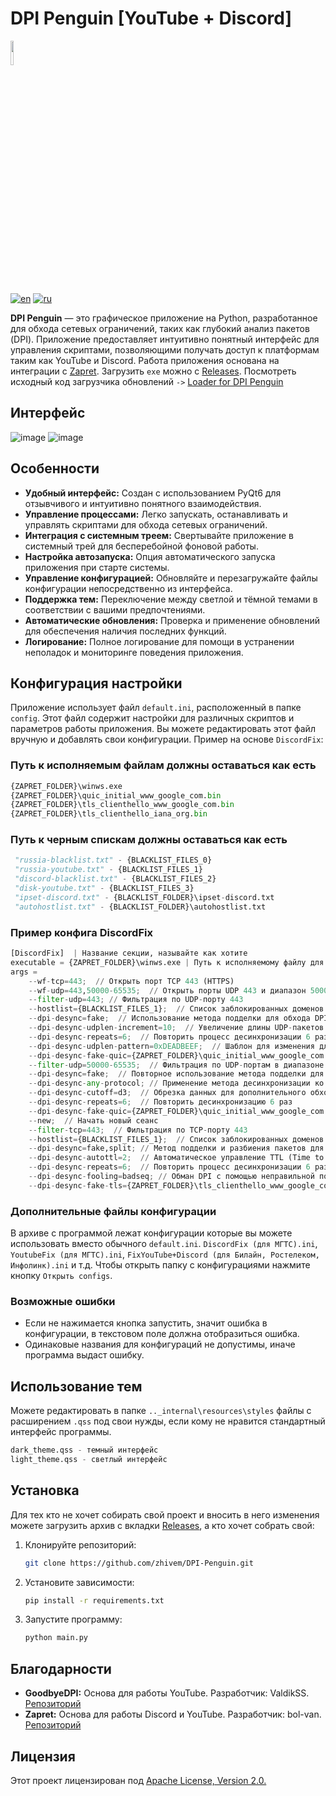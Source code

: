 # DPI Penguin [YouTube + Discord]

<img src="https://github.com/zhivem/DPI-Penguin/blob/main/resources/icon/newicon.ico" width=10% height=10%>

[![en](https://img.shields.io/badge/lang-en-red.svg)](./README.EN.md)
[![ru](https://img.shields.io/badge/lang-ru-green.svg)](./README.md)

**DPI Penguin** — это графическое приложение на Python, разработанное для обхода сетевых ограничений, таких как глубокий анализ пакетов (DPI). Приложение предоставляет интуитивно понятный интерфейс для управления скриптами, позволяющими получать доступ к платформам таким как YouTube и Discord. Работа приложения основана на интеграции с [Zapret](https://github.com/bol-van/zapret). Загрузить `exe` можно c [Releases](https://github.com/zhivem/DPI-Penguin/releases). Посмотреть исходный код загрузчика обновлений `->` [Loader for DPI Penguin](https://github.com/zhivem/Loader-for-DPI-Penguin)

## Интерфейс
![image](https://github.com/user-attachments/assets/57b68613-1528-4b41-ae89-d5d7e6098e7d)
![image](https://github.com/user-attachments/assets/d3da3490-c79f-4bd4-9cc7-5033b7baf8a2)

## Особенности

- **Удобный интерфейс:** Создан с использованием PyQt6 для отзывчивого и интуитивно понятного взаимодействия.
- **Управление процессами:** Легко запускать, останавливать и управлять скриптами для обхода сетевых ограничений.
- **Интеграция с системным треем:** Свертывайте приложение в системный трей для бесперебойной фоновой работы.
- **Настройка автозапуска:** Опция автоматического запуска приложения при старте системы.
- **Управление конфигурацией:** Обновляйте и перезагружайте файлы конфигурации непосредственно из интерфейса.
- **Поддержка тем:** Переключение между светлой и тёмной темами в соответствии с вашими предпочтениями.
- **Автоматические обновления:** Проверка и применение обновлений для обеспечения наличия последних функций.
- **Логирование:** Полное логирование для помощи в устранении неполадок и мониторинге поведения приложения.

## Конфигурация настройки

Приложение использует файл `default.ini`, расположенный в папке `config`. Этот файл содержит настройки для различных скриптов и параметров работы приложения. Вы можете редактировать этот файл вручную и добавлять свои конфигурации. Пример на основе `DiscordFix`:

### Путь к исполняемым файлам должны оставаться как есть 

```py
{ZAPRET_FOLDER}\winws.exe
{ZAPRET_FOLDER}\quic_initial_www_google_com.bin 
{ZAPRET_FOLDER}\tls_clienthello_www_google_com.bin
{ZAPRET_FOLDER}\tls_clienthello_iana_org.bin
```

### Путь к черным спискам должны оставаться как есть 

```py
 "russia-blacklist.txt" - {BLACKLIST_FILES_0}
 "russia-youtube.txt" - {BLACKLIST_FILES_1}
 "discord-blacklist.txt" - {BLACKLIST_FILES_2}
 "disk-youtube.txt" - {BLACKLIST_FILES_3}
 "ipset-discord.txt" - {BLACKLIST_FOLDER}\ipset-discord.txt
 "autohostlist.txt" - {BLACKLIST_FOLDER}\autohostlist.txt 
```
### Пример конфига DiscordFix

```py
[DiscordFix]  | Название секции, называйте как хотите
executable = {ZAPRET_FOLDER}\winws.exe | Путь к исполняемому файлу для обхода блокировок
args = 
    --wf-tcp=443;  // Открыть порт TCP 443 (HTTPS)
    --wf-udp=443,50000-65535;  // Открыть порты UDP 443 и диапазон 50000-65535 для использования
    --filter-udp=443; // Фильтрация по UDP-порту 443
    --hostlist={BLACKLIST_FILES_1};  // Список заблокированных доменов {BLACKLIST_FILES_1}
    --dpi-desync=fake;  // Использование метода подделки для обхода DPI
    --dpi-desync-udplen-increment=10;  // Увеличение длины UDP-пакетов на 10 байт
    --dpi-desync-repeats=6;  // Повторить процесс десинхронизации 6 раз
    --dpi-desync-udplen-pattern=0xDEADBEEF;  // Шаблон для изменения длины UDP-пакетов
    --dpi-desync-fake-quic={ZAPRET_FOLDER}\quic_initial_www_google_com.bin;  // Использование поддельного трафика QUIC
    --filter-udp=50000-65535;  // Фильтрация по UDP-портам в диапазоне 50000-65535
    --dpi-desync=fake;  // Повторное использование метода подделки для обхода DPI
    --dpi-desync-any-protocol; // Применение метода десинхронизации ко всем протоколам
    --dpi-desync-cutoff=d3;  // Обрезка данных для дополнительного обхода DPI
    --dpi-desync-repeats=6;  // Повторить десинхронизацию 6 раз
    --dpi-desync-fake-quic={ZAPRET_FOLDER}\quic_initial_www_google_com.bin;  // Повторное использование поддельного QUIC трафика
    --new;  // Начать новый сеанс
    --filter-tcp=443;  // Фильтрация по TCP-порту 443
    --hostlist={BLACKLIST_FILES_1};  // Список заблокированных доменов {BLACKLIST_FILES_1}
    --dpi-desync=fake,split; // Метод подделки и разбиения пакетов для обхода DPI
    --dpi-desync-autottl=2;  // Автоматическое управление TTL (Time to Live)
    --dpi-desync-repeats=6;  // Повторить процесс десинхронизации 6 раз
    --dpi-desync-fooling=badseq; // Обман DPI с помощью неправильной последовательности пакетов
    --dpi-desync-fake-tls={ZAPRET_FOLDER}\tls_clienthello_www_google_com.bin;  // Использование поддельного TLS трафика
```
### Дополнительные файлы конфигурации

В архиве с программой лежат конфигурации которые вы можете использовать вместо обычного `default.ini`. `DiscordFix (для МГТС).ini`, `YoutubeFix (для МГТС).ini`, `FixYouTube+Discord (для Билайн, Ростелеком, Инфолинк).ini` и т.д. Чтобы открыть папку с конфигурациями нажмите кнопку `Открыть configs`.

### Возможные ошибки

- Если не нажимается кнопка запустить, значит ошибка в конфигурации, в текстовом поле должна отобразиться ошибка.
- Одинаковые названия для конфигураций не допустимы, иначе программа выдаст ошибку.

## Использование тем

Можете редактировать в папке `.._internal\resources\styles` файлы с расширением `.qss` под свои нужды, если кому не нравится стандартный интерфейс программы.
```py
dark_theme.qss - темный интерфейс
light_theme.qss - светлый интерфейс
```

## Установка

Для тех кто не хочет собирать свой проект и вносить в него изменения можете загрузить архив с вкладки [Releases](https://github.com/zhivem/DPI-Penguin/releases), а кто хочет собрать свой:

1. Клонируйте репозиторий:

    ```bash
    git clone https://github.com/zhivem/DPI-Penguin.git 
    ```

2. Установите зависимости:

    ```bash
    pip install -r requirements.txt
    ```

3. Запустите программу:

    ```bash
    python main.py
    ```

## Благодарности

- **GoodbyeDPI:** Основа для работы YouTube. Разработчик: ValdikSS. [Репозиторий](https://github.com/ValdikSS/GoodbyeDPI)
- **Zapret:** Основа для работы Discord и YouTube. Разработчик: bol-van. [Репозиторий](https://github.com/bol-van/zapret)

## Лицензия 

Этот проект лицензирован под [Apache License, Version 2.0.](https://raw.githubusercontent.com/zhivem/DPI-Penguin/refs/heads/main/LICENSE.md)
